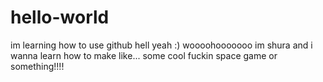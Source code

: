 # hello-world
im learning how to use github hell yeah :)
woooohooooooo im shura and i wanna learn how to make like... some cool fuckin space game or something!!!!
